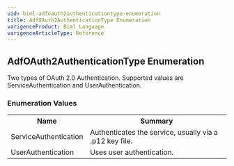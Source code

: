 ```yaml
---
uid: biml-adfoauth2authenticationtype-enumeration
title: AdfOAuth2AuthenticationType Enumeration
varigenceProduct: Biml Language
varigenceArticleType: Reference
---
```


## AdfOAuth2AuthenticationType Enumeration<div class="LanguageSummary"><div class ="SummaryItem">Two types of OAuth 2.0 Authentication. Supported values are ServiceAuthentication and UserAuthentication.</div></div><div class="EnumValueGroup">### Enumeration Values<table id="EnumValue" class="MemberList"><tbody><tr><th class="MemberNameColumnHeader">Name</th><th class="MemberSummaryColumnHeader">Summary</th></tr><tr class="cd0"><td class="MemberName">ServiceAuthentication</td><td class="MemberSummary"><div class ="SummaryItem">Authenticates the service, usually via a .p12 key file.</div></td></tr><tr class="cd1"><td class="MemberName">UserAuthentication</td><td class="MemberSummary"><div class ="SummaryItem">Uses user authentication.</div></td></tr></tbody></table></div>
